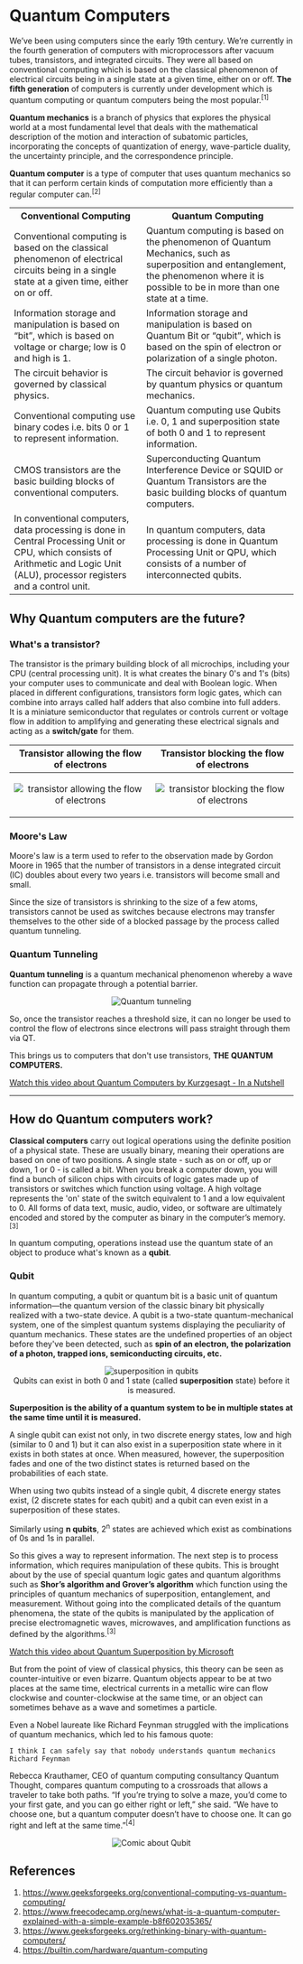 # Quantum Computers

We’ve been using computers since the early 19th century. We’re currently in the fourth generation of computers with microprocessors after vacuum tubes, transistors, and integrated circuits. They were all based on conventional computing which is based on the classical phenomenon of electrical circuits being in a single state at a given time, either on or off. **The fifth generation** of computers is currently under development which is quantum computing or quantum computers being the most popular.<sup>[1]</sup>

**Quantum mechanics** is a branch of physics that explores the physical world at a most fundamental level that deals with the mathematical description of the motion and interaction of subatomic particles, incorporating the concepts of quantization of energy, wave-particle duality, the uncertainty principle, and the correspondence principle.

**Quantum computer** is a type of computer that uses quantum mechanics so that it can perform certain kinds of computation more efficiently than a regular computer can.<sup>[2]</sup>

<table><tbody><tr><th>Conventional Computing</th><th>Quantum Computing</th></tr><tr><td>Conventional computing is based on the classical phenomenon of electrical circuits being in a single state at a given time, either on or off.</td><td>Quantum computing is based on the phenomenon of Quantum Mechanics, such as superposition and entanglement, the phenomenon where it is possible to be in more than one state at a time.</td></tr><tr><td>Information storage and manipulation is based on “bit”, which is based on voltage or charge; low is 0 and high is 1.</td><td>Information storage and manipulation is based on Quantum Bit or “qubit”, which is based on the spin of electron or polarization of a single photon.</td></tr><tr><td>The circuit behavior is governed by classical physics.</td><td>The circuit behavior is governed by quantum physics or quantum mechanics.</td></tr><tr><td>Conventional computing use binary codes i.e. bits 0 or 1 to represent information.</td><td>Quantum computing use Qubits i.e. 0, 1 and superposition state of both 0 and 1 to represent information.</td></tr><tr><td>CMOS transistors are the basic building blocks of conventional computers.</td><td>Superconducting Quantum Interference Device or SQUID or Quantum Transistors are the basic building blocks of quantum computers.</td></tr><tr><td>In conventional computers, data processing is done in Central Processing Unit or CPU, which consists of Arithmetic and Logic Unit (ALU), processor registers and a control unit.</td><td>In quantum computers, data processing is done in Quantum Processing Unit or QPU, which consists of a number of interconnected qubits.</td></tr></tbody></table>

## Why Quantum computers are the future?

### What's a transistor?

The transistor is the primary building block of all microchips, including your CPU (central processing unit). It is what creates the binary 0's and 1's (bits) your computer uses to communicate and deal with Boolean logic. When placed in different configurations, transistors form logic gates, which can combine into arrays called half adders that also combine into full adders.   
It is a miniature semiconductor that regulates or controls current or voltage flow in addition to amplifying and generating these electrical signals and acting as a **switch/gate** for them.    

| Transistor allowing the flow of electrons  | Transistor blocking the flow of electrons  |
|:---------------:|:---------------:|
| <p align = "center"><img src="assets/t%20on.png" alt="transistor allowing the flow of electrons"></p> | <p align = "center"><img src="assets/t%20off.png" alt="transistor blocking the flow of electrons"></p> |

### Moore's Law 

Moore's law is a term used to refer to the observation made by Gordon Moore in 1965 that the number of transistors in a dense integrated circuit (IC) doubles about every two years i.e. transistors will become small and small.   

Since the size of transistors is shrinking to the size of a few atoms, transistors cannot be used as switches because electrons may transfer themselves to the other side of a blocked passage by the process called quantum tunneling. 

### Quantum Tunneling

**Quantum tunneling** is a quantum mechanical phenomenon whereby a wave function can propagate through a potential barrier.  

<p align = "center"><img src="assets\quantumtunneling.gif" alt="Quantum tunneling"></p>

So, once the transistor reaches a threshold size, it can no longer be used to control the flow of electrons since electrons will pass straight through them via QT.  

This brings us to computers that don't use transistors, **THE QUANTUM COMPUTERS.**

[Watch this video about Quantum Computers by Kurzgesagt - In a Nutshell](https://youtu.be/JhHMJCUmq28)

----

## How do Quantum computers work?

**Classical computers** carry out logical operations using the definite position of a physical state. These are usually binary, meaning their operations are based on one of two positions. A single state - such as on or off, up or down, 1 or 0 - is called a bit. When you break a computer down, you will find a bunch of silicon chips with circuits of logic gates made up of transistors or switches which function using voltage. A high voltage represents the 'on' state of the switch equivalent to 1 and a low equivalent to 0. All forms of data text, music, audio, video, or software are ultimately encoded and stored by the computer as binary in the computer’s memory.<sup>[3]</sup> 

In quantum computing, operations instead use the quantum state of an object to produce what's known as a **qubit**.  
### Qubit

In quantum computing, a qubit or quantum bit is a basic unit of quantum information—the quantum version of the classic binary bit physically realized with a two-state device. A qubit is a two-state quantum-mechanical system, one of the simplest quantum systems displaying the peculiarity of quantum mechanics. These states are the undefined properties of an object before they've been detected, such as **spin of an electron, the polarization of a photon, trapped ions, semiconducting circuits, etc.**


<p align = "center">
<img src = "assets/superposition.gif" alt = "superposition in qubits" ><br>
Qubits can exist in both 0 and 1 state (called <b>superposition</b> state) before it is measured.    
</p>

**Superposition is the ability of a quantum system to be in multiple states at the same time until it is measured.** 

A single qubit can exist not only, in two discrete energy states, low and high (similar to 0 and 1) but it can also exist in a superposition state where in it exists in both states at once. When measured, however, the superposition fades and one of the two distinct states is returned based on the probabilities of each state.  

When using two qubits instead of a single qubit, 4 discrete energy states exist, (2 discrete states for each qubit) and a qubit can even exist in a superposition of these states.

Similarly using **n qubits**, 2<sup>n</sup> states are achieved which exist as combinations of 0s and 1s in parallel.  

So this gives a way to represent information. The next step is to process information, which requires manipulation of these qubits. This is brought about by the use of special quantum logic gates and quantum algorithms such as **Shor’s algorithm and Grover’s algorithm** which function using the principles of quantum mechanics of superposition, entanglement, and measurement. Without going into the complicated details of the quantum phenomena, the state of the qubits is manipulated by the application of precise electromagnetic waves, microwaves, and amplification functions as defined by the algorithms.<sup>[3]</sup>

[Watch this video about Quantum Superposition by Microsoft](https://youtu.be/glLPHgRle7o)  

But from the point of view of classical physics, this theory can be seen as counter-intuitive or even bizarre. Quantum objects appear to be at two places at the same time, electrical currents in a metallic wire can flow clockwise and counter-clockwise at the same time, or an object can sometimes behave as a wave and sometimes a particle.   

Even a Nobel laureate like Richard Feynman struggled with the implications of quantum mechanics, which led to his famous quote:   

```
I think I can safely say that nobody understands quantum mechanics
Richard Feynman
```

Rebecca Krauthamer, CEO of quantum computing consultancy Quantum Thought, compares quantum computing to a crossroads that allows a traveler to take both paths. “If you’re trying to solve a maze, you’d come to your first gate, and you can go either right or left,” she said. “We have to choose one, but a quantum computer doesn’t have to choose one. It can go right and left at the same time.”<sup>[4]</sup>   

<p align = "center"><img src="assets/qubit%20comic.png" alt="Comic about Qubit"></p>


## References

1. https://www.geeksforgeeks.org/conventional-computing-vs-quantum-computing/
2. https://www.freecodecamp.org/news/what-is-a-quantum-computer-explained-with-a-simple-example-b8f602035365/
3. https://www.geeksforgeeks.org/rethinking-binary-with-quantum-computers/
4. https://builtin.com/hardware/quantum-computing